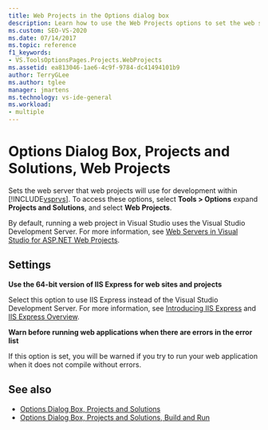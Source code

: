 ```yaml
---
title: Web Projects in the Options dialog box
description: Learn how to use the Web Projects options to set the web server that web projects will use for development within Visual Studio.
ms.custom: SEO-VS-2020
ms.date: 07/14/2017
ms.topic: reference
f1_keywords:
- VS.ToolsOptionsPages.Projects.WebProjects
ms.assetid: ea813046-1ae6-4c9f-9784-dc41494101b9
author: TerryGLee
ms.author: tglee
manager: jmartens
ms.technology: vs-ide-general
ms.workload:
- multiple
---
```

# Options Dialog Box, Projects and Solutions, Web Projects

Sets the web server that web projects will use for development within [!INCLUDE[vsprvs](../../code-quality/includes/vsprvs_md.md)]. To access these options, select **Tools > Options** expand **Projects and Solutions**, and select **Web Projects**.

By default, running a web project in Visual Studio uses the Visual Studio Development Server. For more information, see [Web Servers in Visual Studio for ASP.NET Web Projects](/previous-versions/aspnet/58wxa9w5\(v\=vs.120\)).

## Settings

**Use the 64-bit version of IIS Express for web sites and projects**

Select this option to use IIS Express instead of the Visual Studio Development Server. For more information, see [Introducing IIS Express](https://weblogs.asp.net/scottgu/introducing-iis-express) and [IIS Express Overview](/iis/extensions/introduction-to-iis-express/iis-express-overview).

**Warn before running web applications when there are errors in the error list**

If this option is set, you will be warned if you try to run your web application when it does not compile  without errors.

## See also

- [Options Dialog Box, Projects and Solutions](projects-and-solutions-options-dialog-box.md)
- [Options Dialog Box, Projects and Solutions, Build and Run](options-dialog-box-projects-and-solutions-web-projects.md)
